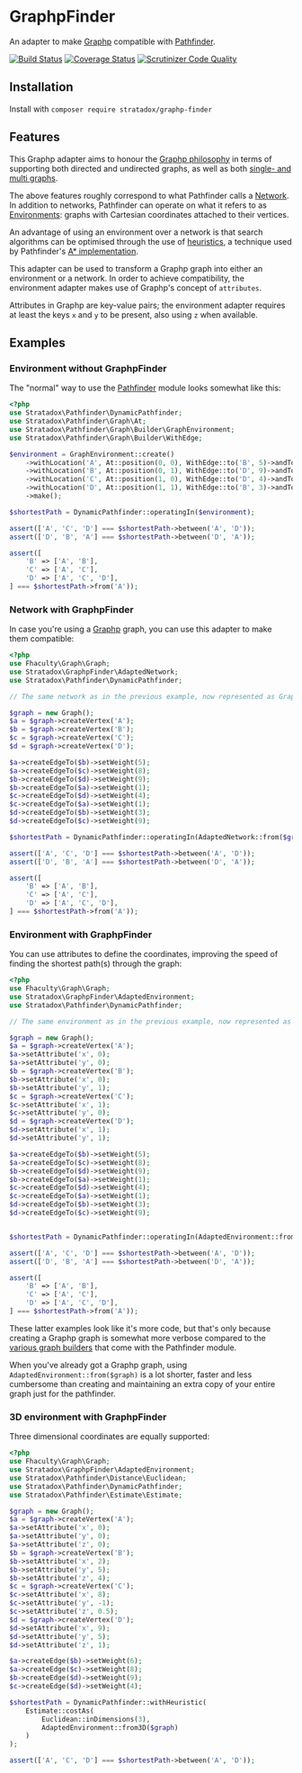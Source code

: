 # GraphpFinder
An adapter to make [Graphp](https://github.com/graphp/graph) compatible with 
[Pathfinder](https://github.com/Stratadox/Pathfinder).

[![Build Status](https://travis-ci.org/Stratadox/GraphpFinder.svg?branch=master)](https://travis-ci.org/Stratadox/GraphpFinder)
[![Coverage Status](https://coveralls.io/repos/github/Stratadox/GraphpFinder/badge.svg?branch=master)](https://coveralls.io/github/Stratadox/GraphpFinder?branch=master)
[![Scrutinizer Code Quality](https://scrutinizer-ci.com/g/Stratadox/GraphpFinder/badges/quality-score.png?b=master)](https://scrutinizer-ci.com/g/Stratadox/GraphpFinder/?branch=master)

## Installation
Install with `composer require stratadox/graphp-finder`

## Features
This Graphp adapter aims to honour the [Graphp philosophy](https://github.com/graphp/graph#features)
in terms of supporting both directed and undirected graphs, as well as both 
[single- and multi graphs](https://en.wikipedia.org/wiki/Multigraph).

The above features roughly correspond to what Pathfinder calls a [Network](https://github.com/Stratadox/Pathfinder/blob/master/Graphs.md#networks).
In addition to networks, Pathfinder can operate on what it refers to as 
[Environments](https://github.com/Stratadox/Pathfinder/blob/master/Graphs.md#environments): 
graphs with Cartesian coordinates attached to their vertices.

An advantage of using an environment over a network is that search algorithms 
can be optimised through the use of [heuristics](https://en.wikipedia.org/wiki/Heuristic_(computer_science)), 
a technique used by Pathfinder's [A* implementation](https://github.com/Stratadox/Pathfinder#a).

This adapter can be used to transform a Graphp graph into either an environment 
or a network. In order to achieve compatibility, the environment adapter makes 
use of Graphp's concept of `attributes`.

Attributes in Graphp are key-value pairs; the environment adapter requires at 
least the keys `x` and `y` to be present, also using `z` when available.

## Examples
### Environment without GraphpFinder
The "normal" way to use the [Pathfinder](https://github.com/Stratadox/Pathfinder) 
module looks somewhat like this:

```php
<?php
use Stratadox\Pathfinder\DynamicPathfinder;
use Stratadox\Pathfinder\Graph\At;
use Stratadox\Pathfinder\Graph\Builder\GraphEnvironment;
use Stratadox\Pathfinder\Graph\Builder\WithEdge;

$environment = GraphEnvironment::create()
    ->withLocation('A', At::position(0, 0), WithEdge::to('B', 5)->andTo('C', 8))
    ->withLocation('B', At::position(0, 1), WithEdge::to('D', 9)->andTo('A', 1))
    ->withLocation('C', At::position(1, 0), WithEdge::to('D', 4)->andTo('A', 1))
    ->withLocation('D', At::position(1, 1), WithEdge::to('B', 3)->andTo('C', 9))
    ->make();

$shortestPath = DynamicPathfinder::operatingIn($environment);

assert(['A', 'C', 'D'] === $shortestPath->between('A', 'D'));
assert(['D', 'B', 'A'] === $shortestPath->between('D', 'A'));

assert([
    'B' => ['A', 'B'],
    'C' => ['A', 'C'],
    'D' => ['A', 'C', 'D'],
] === $shortestPath->from('A'));
```

### Network with GraphpFinder
In case you're using a [Graphp](https://github.com/graphp/graph) graph, you can 
use this adapter to make them compatible:

```php
<?php
use Fhaculty\Graph\Graph;
use Stratadox\GraphpFinder\AdaptedNetwork;
use Stratadox\Pathfinder\DynamicPathfinder;

// The same network as in the previous example, now represented as Graphp

$graph = new Graph();
$a = $graph->createVertex('A');
$b = $graph->createVertex('B');
$c = $graph->createVertex('C');
$d = $graph->createVertex('D');

$a->createEdgeTo($b)->setWeight(5);
$a->createEdgeTo($c)->setWeight(8);
$b->createEdgeTo($d)->setWeight(9);
$b->createEdgeTo($a)->setWeight(1);
$c->createEdgeTo($d)->setWeight(4);
$c->createEdgeTo($a)->setWeight(1);
$d->createEdgeTo($b)->setWeight(3);
$d->createEdgeTo($c)->setWeight(9);

$shortestPath = DynamicPathfinder::operatingIn(AdaptedNetwork::from($graph));

assert(['A', 'C', 'D'] === $shortestPath->between('A', 'D'));
assert(['D', 'B', 'A'] === $shortestPath->between('D', 'A'));

assert([
    'B' => ['A', 'B'],
    'C' => ['A', 'C'],
    'D' => ['A', 'C', 'D'],
] === $shortestPath->from('A'));
```

### Environment with GraphpFinder
You can use attributes to define the coordinates, improving the speed of finding 
the shortest path(s) through the graph:
```php
<?php
use Fhaculty\Graph\Graph;
use Stratadox\GraphpFinder\AdaptedEnvironment;
use Stratadox\Pathfinder\DynamicPathfinder;

// The same environment as in the previous example, now represented as Graphp

$graph = new Graph();
$a = $graph->createVertex('A');
$a->setAttribute('x', 0);
$a->setAttribute('y', 0);
$b = $graph->createVertex('B');
$b->setAttribute('x', 0);
$b->setAttribute('y', 1);
$c = $graph->createVertex('C');
$c->setAttribute('x', 1);
$c->setAttribute('y', 0);
$d = $graph->createVertex('D');
$d->setAttribute('x', 1);
$d->setAttribute('y', 1);

$a->createEdgeTo($b)->setWeight(5);
$a->createEdgeTo($c)->setWeight(8);
$b->createEdgeTo($d)->setWeight(9);
$b->createEdgeTo($a)->setWeight(1);
$c->createEdgeTo($d)->setWeight(4);
$c->createEdgeTo($a)->setWeight(1);
$d->createEdgeTo($b)->setWeight(3);
$d->createEdgeTo($c)->setWeight(9);


$shortestPath = DynamicPathfinder::operatingIn(AdaptedEnvironment::from($graph));

assert(['A', 'C', 'D'] === $shortestPath->between('A', 'D'));
assert(['D', 'B', 'A'] === $shortestPath->between('D', 'A'));

assert([
    'B' => ['A', 'B'],
    'C' => ['A', 'C'],
    'D' => ['A', 'C', 'D'],
] === $shortestPath->from('A'));
```

These latter examples look like it's more code, but that's only because creating 
a Graphp graph is somewhat more verbose compared to the [various graph 
builders](https://github.com/Stratadox/Pathfinder/blob/master/Graphs.md#creation)
that come with the Pathfinder module.

When you've already got a Graphp graph, using `AdaptedEnvironment::from($graph)` 
is a lot shorter, faster and less cumbersome than creating and maintaining an 
extra copy of your entire graph just for the pathfinder.

### 3D environment with GraphpFinder
Three dimensional coordinates are equally supported:
```php
<?php
use Fhaculty\Graph\Graph;
use Stratadox\GraphpFinder\AdaptedEnvironment;
use Stratadox\Pathfinder\Distance\Euclidean;
use Stratadox\Pathfinder\DynamicPathfinder;
use Stratadox\Pathfinder\Estimate\Estimate;

$graph = new Graph();
$a = $graph->createVertex('A');
$a->setAttribute('x', 0);
$a->setAttribute('y', 0);
$a->setAttribute('z', 0);
$b = $graph->createVertex('B');
$b->setAttribute('x', 2);
$b->setAttribute('y', 5);
$b->setAttribute('z', 4);
$c = $graph->createVertex('C');
$c->setAttribute('x', 8);
$c->setAttribute('y', -1);
$c->setAttribute('z', 0.5);
$d = $graph->createVertex('D');
$d->setAttribute('x', 9);
$d->setAttribute('y', 5);
$d->setAttribute('z', 1);

$a->createEdge($b)->setWeight(6);
$a->createEdge($c)->setWeight(8);
$b->createEdge($d)->setWeight(9);
$c->createEdge($d)->setWeight(4);

$shortestPath = DynamicPathfinder::withHeuristic(
    Estimate::costAs(
        Euclidean::inDimensions(3), 
        AdaptedEnvironment::from3D($graph)
    )
);

assert(['A', 'C', 'D'] === $shortestPath->between('A', 'D'));
```
